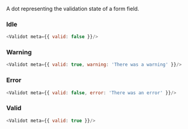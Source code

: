 A dot representing the validation state of a form field.

### Idle

```js
<Validot meta={{ valid: false }}/>
```

### Warning

```js
<Validot meta={{ valid: true, warning: 'There was a warning' }}/>
```

### Error

```js
<Validot meta={{ valid: false, error: 'There was an error' }}/>
```

### Valid

```js
<Validot meta={{ valid: true }}/>
```
